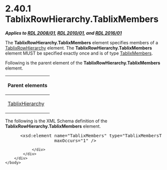 <html dir="LTR" xmlns:mshelp="http://msdn.microsoft.com/mshelp" xmlns:ddue="http://ddue.schemas.microsoft.com/authoring/2003/5" xmlns:xlink="http://www.w3.org/1999/xlink" xmlns:tool="http://www.microsoft.com/tooltip">
    <head>
        <meta http-equiv="Content-Type" content="text/html; CHARSET=utf-8"></meta>
        <meta name="save" content="history"></meta>
        <title>2.40.1 TablixRowHierarchy.TablixMembers</title>
        <xml>
            <mshelp:toctitle title="2.40.1 TablixRowHierarchy.TablixMembers"></mshelp:toctitle>
            <mshelp:rltitle title="[MS-RDL]: TablixRowHierarchy.TablixMembers"></mshelp:rltitle>
            <mshelp:keyword index="A" term="cce5dbcd-8966-44d5-9cfc-26d0c733b3a1"></mshelp:keyword>
            <mshelp:attr name="DCSext.ContentType" value="open specification"></mshelp:attr>
            <mshelp:attr name="AssetID" value="cce5dbcd-8966-44d5-9cfc-26d0c733b3a1"></mshelp:attr>
            <mshelp:attr name="TopicType" value="kbRef"></mshelp:attr>
            <mshelp:attr name="DCSext.Title" value="[MS-RDL]: TablixRowHierarchy.TablixMembers" />
        </xml>
    </head>
    <body>
        <div id="header">
            <h1 class="heading">2.40.1 TablixRowHierarchy.TablixMembers</h1>
        </div>
        <div id="mainSection">
            <div id="mainBody">
                <div id="allHistory" class="saveHistory"></div>
                <div id="sectionSection0" class="section" name="collapseableSection">
                    

<p><b><i>Applies to </i></b><a href="1e855f94-4617-47e4-b89e-0856c6cb420f.md"><b><i>RDL 2008/01</i></b></a><b><i>,
</i></b><a href="3428e690-a348-4ec7-8a6a-8efb42d2cdee.md"><b><i>RDL 2010/01</i></b></a><b><i>,
and </i></b><a href="52ce3983-2bfc-4e72-9359-42aaf5fe4509.md"><b><i>RDL 2016/01</i></b></a></p>

<p>The <b>TablixRowHierarchy.TablixMembers</b> element
specifies members of a <a href="08a188d7-05bd-43b8-8d23-11568db8949b.md">TablixRowHierarchy</a>
element. The <b>TablixRowHierarchy.TablixMembers</b> element MUST be specified
exactly once and is of type <a href="1531211e-bbb1-4ef0-b5a4-d8e4c08a6e4c.md">TablixMembers</a>.</p>

<p>Following is the parent element of the <b>TablixRowHierarchy.TablixMembers</b>
element.</p>

<table>
 <thead>
  <tr>
   <th>
   <p>Parent elements</p>
   </th>
  </tr>
 </thead>
 <tr>
  <td>
  <p><a href="b1343a7c-2bbf-414a-a498-2195e45d3bb5.md">TablixHierarchy</a></p>
  </td>
 </tr>
</table>

<p> </p>

<p>The following is the XML Schema definition of the <b>TablixRowHierarchy.TablixMembers</b>
element.</p>

<dl>
<dd>
<div><pre> &lt;xsd:element name=&quot;TablixMembers&quot; type=&quot;TablixMembersType&quot; minOccurs=&quot;1&quot; 
              maxOccurs=&quot;1&quot; /&gt;
</pre></div>
</dd></dl>


                </div>
            </div>
        </div>
    </body>
</html>